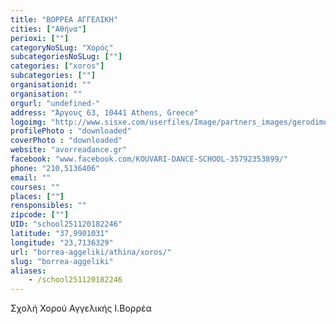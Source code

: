 ```yaml
---
title: "ΒΟΡΡΕΑ ΑΓΓΕΛΙΚΗ"
cities: ["Αθήνα"]
perioxi: [""]
categoryNoSLug: "Χορός"
subcategoriesNoSLug: [""]
categories: ["xoros"]
subcategories: [""]
organisationid: ""
organisation: ""
orgurl: "undefined-"
address: "Άργους 63, 10441 Athens, Greece"
logoimg: "http://www.sisxe.com/userfiles/Image/partners_images/gerodimou.jpg"
profilePhoto : "downloaded"
coverPhoto : "downloaded"
website: "avorreadance.gr"
facebook: "www.facebook.com/KOUVARI-DANCE-SCHOOL-35792353899/"
phone: "210,5136406"
email: ""
courses: ""
places: [""]
rensponsibles: ""
zipcode: [""]
UID: "school251120182246"
latitude: "37,9901031"
longitude: "23,7136329"
url: "borrea-aggeliki/athina/xoros/"
slug: "borrea-aggeliki"
aliases:
    - /school251120182246
---
```



Σχολή Χορού Αγγελικής Ι.Βορρέα

